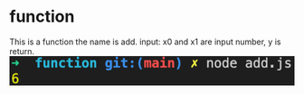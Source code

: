 # function
 This is a function the name is add.
input: x0 and x1 are input number,
       y is return.
![result](./result.png)
